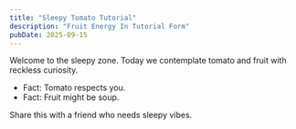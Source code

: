 ```yaml
---
title: "Sleepy Tomato Tutorial"
description: "Fruit Energy In Tutorial Form"
pubDate: 2025-09-15
---
```

Welcome to the sleepy zone. Today we contemplate tomato and fruit with reckless curiosity.

- Fact: Tomato respects you.
- Fact: Fruit might be soup.

Share this with a friend who needs sleepy vibes.
